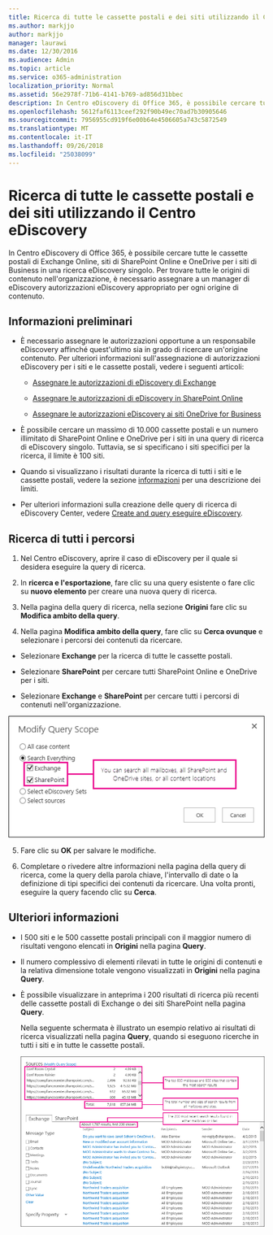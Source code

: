 ```yaml
---
title: Ricerca di tutte le cassette postali e dei siti utilizzando il Centro eDiscovery
ms.author: markjjo
author: markjjo
manager: laurawi
ms.date: 12/30/2016
ms.audience: Admin
ms.topic: article
ms.service: o365-administration
localization_priority: Normal
ms.assetid: 56e2978f-71b6-4141-b769-ad856d31bbec
description: In Centro eDiscovery di Office 365, è possibile cercare tutte le cassette postali di Exchange Online, siti di SharePoint Online e OneDrive per i siti di Business in una ricerca eDiscovery singolo. Per trovare tutte le origini di contenuto nell'organizzazione, è necessario assegnare a un manager di eDiscovery autorizzazioni eDiscovery appropriato per ogni origine di contenuto.
ms.openlocfilehash: 5612faf6113ceef292f90b49ec70ad7b30905646
ms.sourcegitcommit: 7956955cd919f6e00b64e4506605a743c5872549
ms.translationtype: MT
ms.contentlocale: it-IT
ms.lasthandoff: 09/26/2018
ms.locfileid: "25038099"
---
```

# <a name="search-all-mailboxes-and-sites-using-the-ediscovery-center"></a>Ricerca di tutte le cassette postali e dei siti utilizzando il Centro eDiscovery

In Centro eDiscovery di Office 365, è possibile cercare tutte le cassette postali di Exchange Online, siti di SharePoint Online e OneDrive per i siti di Business in una ricerca eDiscovery singolo. Per trovare tutte le origini di contenuto nell'organizzazione, è necessario assegnare a un manager di eDiscovery autorizzazioni eDiscovery appropriato per ogni origine di contenuto. 
  
## <a name="before-you-begin"></a>Informazioni preliminari

- È necessario assegnare le autorizzazioni opportune a un responsabile eDiscovery affinché quest'ultimo sia in grado di ricercare un'origine contenuto. Per ulteriori informazioni sull'assegnazione di autorizzazioni eDiscovery per i siti e le cassette postali, vedere i seguenti articoli: 
    
  - [Assegnare le autorizzazioni di eDiscovery di Exchange](https://go.microsoft.com/fwlink/p/?LinkId=526886)
    
  - [Assegnare le autorizzazioni di eDiscovery in SharePoint Online](https://go.microsoft.com/fwlink/p/?LinkId=526885)
    
  - [Assegnare le autorizzazioni eDiscovery ai siti OneDrive for Business](assign-permissions-to-onedrive-for-business-sites.md)
    
- È possibile cercare un massimo di 10.000 cassette postali e un numero illimitato di SharePoint Online e OneDrive per i siti in una query di ricerca di eDiscovery singolo. Tuttavia, se si specificano i siti specifici per la ricerca, il limite è 100 siti.
    
- Quando si visualizzano i risultati durante la ricerca di tutti i siti e le cassette postali, vedere la sezione [informazioni](search-all-mailboxes-and-sites-with-ediscovery.md#moreinfo) per una descrizione dei limiti. 
    
- Per ulteriori informazioni sulla creazione delle query di ricerca di eDiscovery Center, vedere [Create and query eseguire eDiscovery](https://go.microsoft.com/fwlink/p/?LinkID=404032).
    
## <a name="search-all-locations"></a>Ricerca di tutti i percorsi

1. Nel Centro eDiscovery, aprire il caso di eDiscovery per il quale si desidera eseguire la query di ricerca.
    
2. In **ricerca e l'esportazione**, fare clic su una query esistente o fare clic su **nuovo elemento** per creare una nuova query di ricerca. 
    
3. Nella pagina della query di ricerca, nella sezione **Origini** fare clic su **Modifica ambito della query**.
    
4. Nella pagina **Modifica ambito della query**, fare clic su **Cerca ovunque** e selezionare i percorsi dei contenuti da ricercare.
    
  - Selezionare **Exchange** per la ricerca di tutte le cassette postali. 
    
  - Selezionare **SharePoint** per cercare tutti SharePoint Online e OneDrive per i siti. 
    
  - Selezionare **Exchange** e **SharePoint** per cercare tutti i percorsi di contenuti nell'organizzazione. 
    
![Ricerca in tutte le cassette postali e i siti](media/e1f919ab-5596-43bb-a3c9-626cd41067b3.gif)
  
5. Fare clic su **OK** per salvare le modifiche. 
    
6. Completare o rivedere altre informazioni nella pagina della query di ricerca, come la query della parola chiave, l'intervallo di date o la definizione di tipi specifici dei contenuti da ricercare. Una volta pronti, eseguire la query facendo clic su **Cerca**. 
    
## <a name="more-information"></a>Ulteriori informazioni
<a name="moreinfo"> </a>

- I 500 siti e le 500 cassette postali principali con il maggior numero di risultati vengono elencati in **Origini** nella pagina **Query**. 
    
- Il numero complessivo di elementi rilevati in tutte le origini di contenuti e la relativa dimensione totale vengono visualizzati in **Origini** nella pagina **Query**. 
 
    
- È possibile visualizzare in anteprima i 200 risultati di ricerca più recenti delle cassette postali di Exchange o dei siti SharePoint nella pagina **Query**. 
    
    Nella seguente schermata è illustrato un esempio relativo ai risultati di ricerca visualizzati nella pagina **Query**, quando si eseguono ricerche in tutti i siti e in tutte le cassette postali. 
    
    ![Schermata dei risultati relativi alla ricerca di tutte le posizioni](media/4bf430f6-41ab-4bf6-afa9-33c3f6fd8b16.gif)
  

